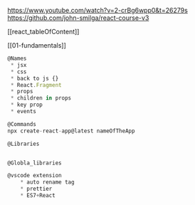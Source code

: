 https://www.youtube.com/watch?v=2-crBg6wpp0&t=26279s
https://github.com/john-smilga/react-course-v3

[[react_tableOfContent]]



[[01-fundamentals]]

```js
@Names
 * jsx
 * css
 * back to js {}
 * React.Fragment
 * props
 * children in props
 * key prop
 * events

@Commands
npx create-react-app@latest nameOfTheApp

@Libraries


@Globla_libraries

@vscode extension
	* auto rename tag
	* prettier
	* ES7+React


```